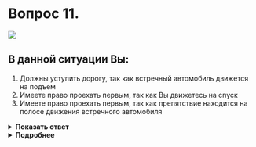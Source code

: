 # Вопрос 11.

![](https://s.drom.ru/i24228/pdd/tickets/2016/1543885400.jpg)

## В данной ситуации Вы:

1. Должны уступить дорогу, так как встречный автомобиль движется на подъем
2. Имеете право проехать первым, так как Вы движетесь на спуск
3. Имеете право проехать первым, так как препятствие находится на полосе движения встречного автомобиля

<details>
<summary><b>Показать ответ</b></summary>
Правильный ответ: 1
</details>
<details>
<summary><b>Подробнее</b></summary>
В обычных условиях уступает тот из водителей, на чьей стороне помеха. На уклонах, обозначенных соответствующими знаками, иной порядок. При наличии препятствия уступить дорогу должен водитель транспортного средства, движущегося на спуск. Согласно знаку 1.13 «Крутой спуск» Вы руководствуетесь этим правилом и уступаете дорогу, встречному автомобилю движущемуся на подъем.
(«Дорожные знаки», пункт 11.7 ПДД)
</details>